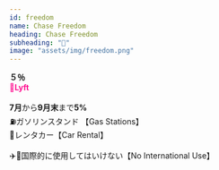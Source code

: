 ```yaml
---
id: freedom
name: Chase Freedom
heading: Chase Freedom
subheading: "📅"
image: "assets/img/freedom.png"
---
```

<strong>５％</strong><br />
<span style="color: deeppink"><strong>🚕Lyft</strong></span><br /><br />
<strong>7月</strong>から<strong>9月末</strong>まで<strong>5%</strong> <br />
⛽ガソリンスタンド 【Gas Stations】　<br />
🚗レンタカー【Car Rental】　<br />
<br />
✈️🚫国際的に使用してはいけない【No International Use】

<!-- 🉑アマゾン 【Amazon】<br /> -->

<!-- 🛒食料品店 【Grocery Stores】　<br /> -->
<!-- 🛍eBay <br /> -->

<!-- 🔨ホームセンター 【Home Improvement Stores】 <br /> -->


<!-- 🏬卸売クラブ【Warehouse Clubs】 <br /> -->
<!-- 📱電話サービス【Simple Mobile, Optimum】 <br /> -->
<!-- 🎵ストリーミングサービス【Spotify, Netflix, Apple Music】 <br /> -->

<!-- 🛒食料品店 【Grocery Stores】　<br /> -->

<!-- 🤸ジムとフィットネスクラブ 【Gym & Fitness Memberships】 <br /> -->

<!-- 🏬デパート 【Department Stores】　<br /> -->
<!-- 🏦チェース・ペイ・アプリ 【Chase Pay】　<br /> -->

<!-- 🛒ホール・フーヅ 【Whole Foods】<br /> -->


<!-- 📱電話サービス【Simple Mobile, Optimum】 <br /> -->

<!-- <strong>7月</strong>から<strong>9月</strong>まで<strong>5%</strong> <br /> -->
<!-- ⛽ガソリンスタンド 【Gas Stations】　<br /> -->

<!-- 🔨ホームセンター 【Home Improvement Stores】 <br /> -->

<!-- 💊薬局　【CVS、Rite-Aid、Duane Reade、もっと】 <br /> -->
<!-- 💰通行料金　【Tolls】 -->
